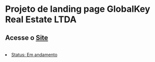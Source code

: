 <h1> Projeto de landing page GlobalKey Real Estate LTDA </h1 <br>
<h2>Acesse o <a href='https://globalkey.netlify.app/)'/a>Site</h2> <br>
<li>Status: Em andamento</li>
